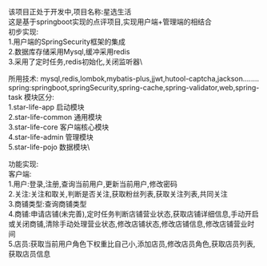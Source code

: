 该项目正处于开发中,项目名称:星选生活\
这是基于springboot实现的点评项目,实现用户端+管理端的相结合\
初步实现:\
1.用户端的SpringSecurity框架的集成\
2.数据库存储采用Mysql,缓冲采用redis\
3.采用了定时任务,redis初始化,关闭监听器\

所用技术:
mysql,redis,lombok,mybatis-plus,jjwt,hutool-captcha,jackson........
spring:springboot,springSecurity,spring-cache,spring-validator,web,spring-task
模块区分:\
1.star-life-app 启动模块\
2.star-life-common 通用模块\
3.star-life-core 客户端核心模块\
4.star-life-admin 管理模块\
5.star-life-pojo 数据模块\ 

功能实现:\
客户端:\
1.用户:登录,注册,查询当前用户,更新当前用户,修改密码\
2.关注:关注和取关,判断是否关注,获取粉丝列表,获取关注列表,共同关注\
3.商铺类型:查询商铺类型\
4.商铺:申请店铺(未完善),定时任务判断店铺营业状态,获取店铺详细信息,手动开启或关闭商铺,清除手动处理营业状态,修改店铺状态,修改店铺信息,修改店铺营业时间\
5.店员:获取当前用户角色下权重比自己小,添加店员,修改店员角色,获取店员列表,获取店员信息
